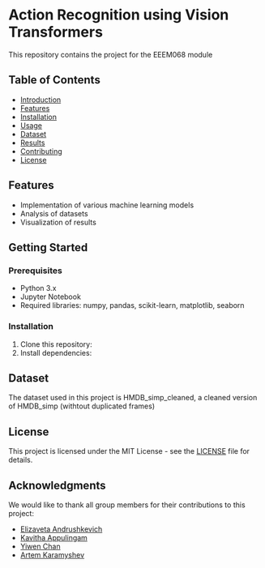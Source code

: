# Action Recognition using Vision Transformers
This repository contains the project for the EEEM068 module

## Table of Contents
- [Introduction](#introduction)
- [Features](#features)
- [Installation](#installation)
- [Usage](#usage)
- [Dataset](#dataset)
- [Results](#results)
- [Contributing](#contributing)
- [License](#license)
## Features
- Implementation of various machine learning models
- Analysis of datasets
- Visualization of results
## Getting Started
### Prerequisites
- Python 3.x
- Jupyter Notebook
- Required libraries: numpy, pandas, scikit-learn, matplotlib, seaborn

### Installation
1. Clone this repository:
2. Install dependencies:
## Dataset
The dataset used in this project is HMDB_simp_cleaned, a cleaned version of HMDB_simp (withtout duplicated frames)

## License
This project is licensed under the MIT License - see the [LICENSE](LICENSE) file for details.
## Acknowledgments
We would like to thank all group members for their contributions to this project:
- [Elizaveta Andrushkevich](https://github.com/Elisa-tea)
- [Kavitha Appulingam](https://github.com/Kavithaaa23)
- [Yiwen Chan](https://github.com/v41827)
- [Artem Karamyshev](https://github.com/ArtemKar123)
